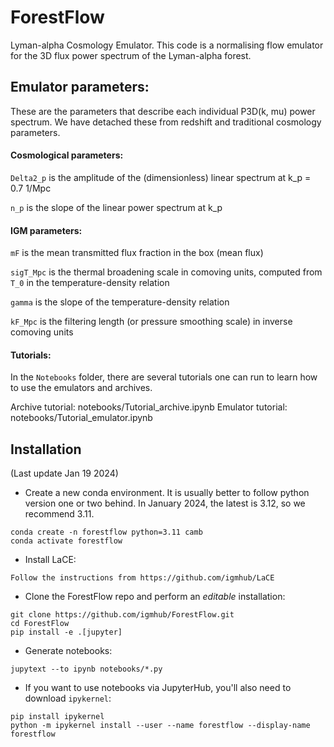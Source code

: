 # ForestFlow

Lyman-alpha Cosmology Emulator. This code is a normalising flow emulator for the 3D flux power spectrum of the Lyman-alpha forest.

## Emulator parameters:

These are the parameters that describe each individual P3D(k, mu) power spectrum. We have detached these from redshift and traditional cosmology parameters.

#### Cosmological parameters:

`Delta2_p` is the amplitude of the (dimensionless) linear spectrum at k_p = 0.7 1/Mpc

`n_p` is the slope of the linear power spectrum at k_p

#### IGM parameters:

`mF` is the mean transmitted flux fraction in the box (mean flux)

`sigT_Mpc` is the thermal broadening scale in comoving units, computed from `T_0` in the temperature-density relation

`gamma` is the slope of the temperature-density relation

`kF_Mpc` is the filtering length (or pressure smoothing scale) in inverse comoving units

#### Tutorials:

In the `Notebooks` folder, there are several tutorials one can run to learn how to use
the emulators and archives.

Archive tutorial: notebooks/Tutorial_archive.ipynb
Emulator tutorial: notebooks/Tutorial_emulator.ipynb


## Installation
(Last update Jan 19 2024)

- Create a new conda environment. It is usually better to follow python version one or two behind. In January 2024, the latest is 3.12, so we recommend 3.11.

```
conda create -n forestflow python=3.11 camb
conda activate forestflow
```
- Install LaCE:

```Follow the instructions from https://github.com/igmhub/LaCE```

- Clone the ForestFlow repo and perform an *editable* installation:

```
git clone https://github.com/igmhub/ForestFlow.git
cd ForestFlow
pip install -e .[jupyter]
``` 

- Generate notebooks:

```
jupytext --to ipynb notebooks/*.py
```

- If you want to use notebooks via JupyterHub, you'll also need to download `ipykernel`:

```
pip install ipykernel
python -m ipykernel install --user --name forestflow --display-name forestflow
```

